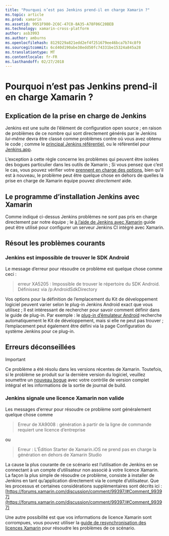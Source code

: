 ```yaml
---
title: "Pourquoi n’est pas Jenkins prend-il en charge Xamarin ?"
ms.topic: article
ms.prod: xamarin
ms.assetid: 9951F980-2C6C-47C0-8A35-A78F06C20BEB
ms.technology: xamarin-cross-platform
author: asb3993
ms.author: amburns
ms.openlocfilehash: 8129229a821edd2ef4f251679ee46bca7b74c8f9
ms.sourcegitcommit: 6cd40d190abe38edd50fc74331be15324a845a28
ms.translationtype: MT
ms.contentlocale: fr-FR
ms.lasthandoff: 02/27/2018
---
```

# <a name="why-isnt-jenkins-supported-by-xamarin"></a>Pourquoi n’est pas Jenkins prend-il en charge Xamarin ?

## <a name="jenkins-support-explanation"></a>Explication de la prise en charge de Jenkins

Jenkins est une suite de l’élément de configuration open source ; en raison de problèmes de ce nombre qui sont directement générés par le Jenkins *lui-même* devra être classé comme problèmes contre où vous avez obtenu le code ; comme le [principal Jenkins référentiel](https://github.com/jenkinsci/jenkins), ou le référentiel pour [ Jenkins.app](https://github.com/stisti/jenkins-app).

L’exception à cette règle concerne les problèmes qui peuvent être isolées des bogues particulier dans les outils de Xamarin ; Si vous pensez que c’est le cas, vous pouvez vérifier votre [prennent en charge des options](~/cross-platform/troubleshooting/support-options.md), bien qu’il est à nouveau, le problème peut être quelque chose en dehors de quelles la prise en charge de Xamarin équipe pouvez *directement* aide.

## <a name="setup-jenkins-with-xamarin"></a>Le programme d’installation Jenkins avec Xamarin

Comme indiqué ci-dessus Jenkins problèmes ne sont pas pris en charge directement par notre équipe ; le [à l’aide de Jenkins avec Xamarin](~/tools/ci/jenkins-walkthrough.md) guide peut être utilisé pour configurer un serveur Jenkins CI intégré avec Xamarin. 

## <a name="fixes-for-common-issues"></a>Résout les problèmes courants
### <a name="jenkins-is-unable-to-find-the-android-sdk"></a>Jenkins est impossible de trouver le SDK Android

Le message d’erreur pour résoudre ce problème est quelque chose comme ceci :

> erreur XA5205 : Impossible de trouver le répertoire du SDK Android. Définissez via /p:AndroidSdkDirectory

Vos options pour la définition de l’emplacement du Kit de développement logiciel peuvent varier selon le plug-in Jenkins Android exact que vous utilisez ; Il est intéressant de rechercher pour savoir comment définir dans le guide de plug-in. Par exemple : le [plug-in d’émulateur Android](https://wiki.jenkins-ci.org/display/JENKINS/Android+Emulator+Plugin#AndroidEmulatorPlugin-Systemconfiguration) recherche automatiquement le Kit de développement, mais si elle ne peut pas trouver ; l’emplacement peut également être défini via la page Configuration du système Jenkins pour ce plug-in. 


## <a name="deprecated-errors"></a>Erreurs déconseillées

> [!IMPORTANT]
> Ce problème a été résolu dans les versions récentes de Xamarin. Toutefois, si le problème se produit sur la dernière version du logiciel, veuillez soumettre un [nouveau bogue](~/cross-platform/troubleshooting/questions/howto-file-bug.md) avec votre contrôle de version complet intégral et les informations de la sortie de journal de build.



### <a name="jenkins-reports-an-invalid-xamarin-license"></a>Jenkins signale une licence Xamarin non valide
Les messages d’erreur pour résoudre ce problème sont généralement quelque chose comme

> Erreur de XA9008 : génération à partir de la ligne de commande requiert une licence d’entreprise

ou

> Erreur : L’Édition Starter de Xamarin.iOS ne prend pas en charge la génération en dehors de Xamarin Studio 

La cause la plus courante de ce scénario est l’utilisation de Jenkins en se connectant à un compte d’utilisateur non associé à votre licence Xamarin. La façon la plus simple de résoudre ce problème, consiste à installer de Jenkins en tant qu’application directement via le compte d’utilisateur. Que les processus et certaines considérations supplémentaires sont décrits ici : [https://forums.xamarin.com/discussion/comment/99397/#Comment_99397](https://forums.xamarin.com/discussion/comment/99397/#Comment_99397)

Une autre possibilité est que vos informations de licence Xamarin sont corrompues, vous pouvez utiliser la [guide de resynchronisation des licences Xamarin](~/cross-platform/troubleshooting/legacy-licenses/resync-licenses.md) pour résoudre les problèmes de ce scénario.


